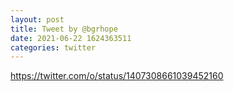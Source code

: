 ```yaml
--- 
layout: post 
title: Tweet by @bgrhope 
date: 2021-06-22 1624363511 
categories: twitter 
--- 
```

https://twitter.com/o/status/1407308661039452160